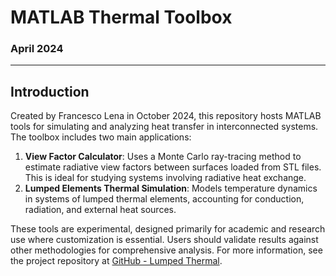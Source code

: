 # MATLAB Thermal Toolbox

### April 2024

---

## Introduction
Created by Francesco Lena in October 2024, this repository hosts MATLAB tools for simulating and analyzing heat transfer in interconnected systems. The toolbox includes two main applications:

1. **View Factor Calculator**: Uses a Monte Carlo ray-tracing method to estimate radiative view factors between surfaces loaded from STL files. This is ideal for studying systems involving radiative heat exchange.
2. **Lumped Elements Thermal Simulation**: Models temperature dynamics in systems of lumped thermal elements, accounting for conduction, radiation, and external heat sources.

These tools are experimental, designed primarily for academic and research use where customization is essential. Users should validate results against other methodologies for comprehensive analysis. For more information, see the project repository at [GitHub - Lumped Thermal](https://github.com/cescoow/lumped_thermal).

